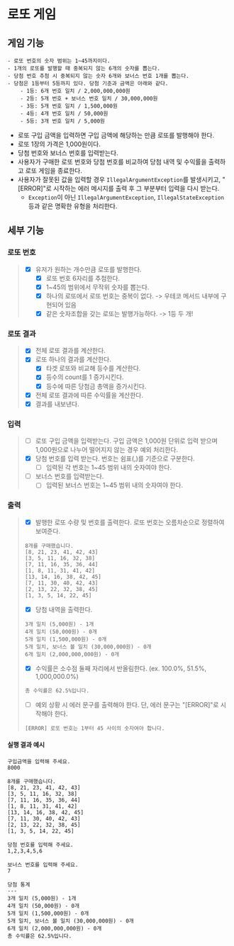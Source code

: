 # 로또 게임

## 게임 기능

```
- 로또 번호의 숫자 범위는 1~45까지이다.
- 1개의 로또를 발행할 때 중복되지 않는 6개의 숫자를 뽑는다.
- 당첨 번호 추첨 시 중복되지 않는 숫자 6개와 보너스 번호 1개를 뽑는다.
- 당첨은 1등부터 5등까지 있다. 당첨 기준과 금액은 아래와 같다.
    - 1등: 6개 번호 일치 / 2,000,000,000원
    - 2등: 5개 번호 + 보너스 번호 일치 / 30,000,000원
    - 3등: 5개 번호 일치 / 1,500,000원
    - 4등: 4개 번호 일치 / 50,000원
    - 5등: 3개 번호 일치 / 5,000원
```
- 로또 구입 금액을 입력하면 구입 금액에 해당하는 만큼 로또를 발행해야 한다.
- 로또 1장의 가격은 1,000원이다.
- 당첨 번호와 보너스 번호를 입력받는다.
- 사용자가 구매한 로또 번호와 당첨 번호를 비교하여 당첨 내역 및 수익률을 출력하고 로또 게임을 종료한다.
- 사용자가 잘못된 값을 입력할 경우 `IllegalArgumentException`를 발생시키고, "[ERROR]"로 시작하는 에러 메시지를 출력 후 그 부분부터 입력을 다시 받는다.
    - `Exception`이 아닌 `IllegalArgumentException`, `IllegalStateException` 등과 같은 명확한 유형을 처리한다.

## 세부 기능

### 로또 번호
> - [X] 유저가 원하는 개수만큼 로또를 발행한다.
>   - [X] 로또 번호 6자리를 추첨한다.
>    - [X] 1~45의 범위에서 무작위 숫자를 뽑는다.
>    - [X] 하나의 로또에서 로또 번호는 중복이 없다. -> 우테코 메서드 내부에 구현되어 있음
>    - [X] 같은 숫자조합을 갖는 로또는 발행가능하다. -> 1등 두 개!

### 로또 결과
> - [X] 전체 로또 결과를 계산한다.
> - [X] 로또 하나의 결과를 계산한다.
>   - [X] 타겟 로또와 비교해 등수를 계산한다.
>   - [X] 등수의 count를 1 증가시킨다.
>   - [X] 등수에 따른 당첨금 총액을 증가시킨다.
> - [X] 전체 로또 결과에 따른 수익률을 계산한다.
> - [X] 결과를 내보낸다.

### 입력
> - [ ] 로또 구입 금액을 입력받는다. 구입 금액은 1,000원 단위로 입력 받으며 1,000원으로 나누어 떨어지지 않는 경우 예외 처리한다.
> - [X] 당첨 번호를 입력 받는다. 번호는 쉼표(,)를 기준으로 구분한다.
>   - [ ] 입력된 각 번호는 1~45 범위 내의 숫자여야 한다.
> - [ ] 보너스 번호를 입력받는다.
>   - [ ] 입력된 보너스 번호는 1~45 범위 내의 숫자여야 한다.

### 출력
> - [X] 발행한 로또 수량 및 번호를 출력한다. 로또 번호는 오름차순으로 정렬하여 보여준다.
> ```
> 8개를 구매했습니다.
> [8, 21, 23, 41, 42, 43] 
> [3, 5, 11, 16, 32, 38] 
> [7, 11, 16, 35, 36, 44] 
> [1, 8, 11, 31, 41, 42] 
> [13, 14, 16, 38, 42, 45] 
> [7, 11, 30, 40, 42, 43] 
> [2, 13, 22, 32, 38, 45] 
> [1, 3, 5, 14, 22, 45]
> ```
> 
> - [X] 당첨 내역을 출력한다.
> ```
> 3개 일치 (5,000원) - 1개
> 4개 일치 (50,000원) - 0개
> 5개 일치 (1,500,000원) - 0개
> 5개 일치, 보너스 볼 일치 (30,000,000원) - 0개
> 6개 일치 (2,000,000,000원) - 0개
> ```
> 
> - [X] 수익률은 소수점 둘째 자리에서 반올림한다. (ex. 100.0%, 51.5%, 1,000,000.0%)
> ```
> 총 수익률은 62.5%입니다.
> ```
>
> - [ ] 예외 상황 시 에러 문구를 출력해야 한다. 단, 에러 문구는 "[ERROR]"로 시작해야 한다.
> 
> ```
> [ERROR] 로또 번호는 1부터 45 사이의 숫자여야 합니다.
> ```

#### 실행 결과 예시

```
구입금액을 입력해 주세요.
8000

8개를 구매했습니다.
[8, 21, 23, 41, 42, 43] 
[3, 5, 11, 16, 32, 38] 
[7, 11, 16, 35, 36, 44] 
[1, 8, 11, 31, 41, 42] 
[13, 14, 16, 38, 42, 45] 
[7, 11, 30, 40, 42, 43] 
[2, 13, 22, 32, 38, 45] 
[1, 3, 5, 14, 22, 45]

당첨 번호를 입력해 주세요.
1,2,3,4,5,6

보너스 번호를 입력해 주세요.
7

당첨 통계
---
3개 일치 (5,000원) - 1개
4개 일치 (50,000원) - 0개
5개 일치 (1,500,000원) - 0개
5개 일치, 보너스 볼 일치 (30,000,000원) - 0개
6개 일치 (2,000,000,000원) - 0개
총 수익률은 62.5%입니다.
```
